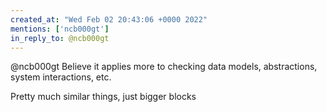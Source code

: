 ```yaml
---
created_at: "Wed Feb 02 20:43:06 +0000 2022"
mentions: ['ncb000gt']
in_reply_to: @ncb000gt
---
```


@ncb000gt Believe it applies more to checking data models, abstractions, system interactions, etc. 

Pretty much similar things, just bigger blocks